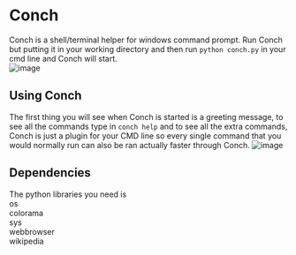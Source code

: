 # Conch
Conch is a shell/terminal helper for windows command prompt. Run Conch but putting it in your working directory and then run `python conch.py` in your cmd line and Conch will start.<br>
![image](https://user-images.githubusercontent.com/109184310/219525839-d9880ac7-b354-4fe9-bb7d-b8daa5bc8e8d.png)


## Using Conch
The first thing you will see when Conch is started is a greeting message, to see all the commands type in `conch help` and to see all the extra commands, Conch is just a plugin for your CMD line so every single command that you would normally run can also be ran actually faster through Conch.
![image](https://user-images.githubusercontent.com/109184310/219525936-4cddf097-7979-47a2-bfbb-a7fc8ae04dcf.png)


## Dependencies
The python libraries you need is<br>
 os<br>
 colorama<br>
 sys<br>
 webbrowser<br>
 wikipedia<br>
